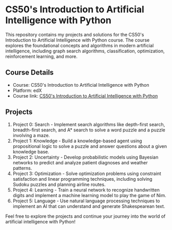 # CS50's Introduction to Artificial Intelligence with Python

This repository contains my projects and solutions for the CS50's Introduction to Artificial Intelligence with Python course. The course explores the foundational concepts and algorithms in modern artificial intelligence, including graph search algorithms, classification, optimization, reinforcement learning, and more.

## Course Details

- Course: CS50's Introduction to Artificial Intelligence with Python
- Platform: edX
- Course link: [CS50's Introduction to Artificial Intelligence with Python](https://www.edx.org/course/cs50s-introduction-to-artificial-intelligence-with-python)

## Projects

1. Project 0: Search - Implement search algorithms like depth-first search, breadth-first search, and A* search to solve a word puzzle and a puzzle involving a maze.
2. Project 1: Knowledge - Build a knowledge-based agent using propositional logic to solve a puzzle and answer questions about a given knowledge base.
3. Project 2: Uncertainty - Develop probabilistic models using Bayesian networks to predict and analyze patient diagnoses and weather patterns.
4. Project 3: Optimization - Solve optimization problems using constraint satisfaction and linear programming techniques, including solving Sudoku puzzles and planning airline routes.
5. Project 4: Learning - Train a neural network to recognize handwritten digits and implement a machine learning model to play the game of Nim.
6. Project 5: Language - Use natural language processing techniques to implement an AI that can understand and generate Shakespearean text.

Feel free to explore the projects and continue your journey into the world of artificial intelligence with Python!


